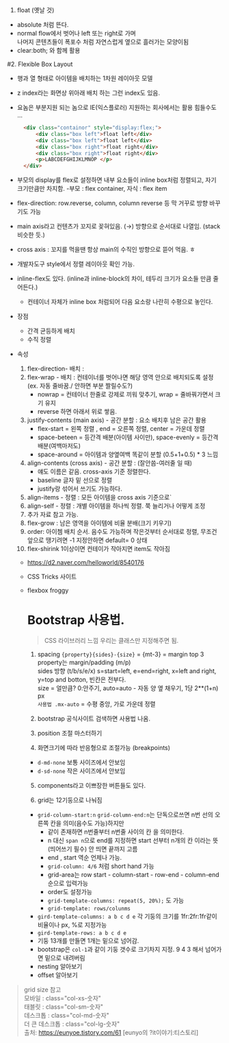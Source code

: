 1. float (옛날 것)
- absolute 처럼 뜬다.
- normal flow에서 벗어나 left 또는 right로 가며 <br>
  나머지 콘텐츠들이 폭포수 처럼 자연스럽게 옆으로 흘러가는 모양이됨
- clear:both; 와 함께 활용

#2. Flexible Box Layout

- 행과 열 형태로 아이템을 배치하는 1차원 레이아웃 모델
- z index라는 화면상 위아래 배치 하는 그런 index도 있음.
- 요놈은 부분지원 되는 놈으로 IE(익스플로러) 지원하는 회사에서는 활용 힘들수도 ...
  
  ```html
    <div class="containor" style="display:flex;">
        <div class="box left">float left</div>
        <div class="box left">float left</div>
        <div class="box right">float right</div>
        <div class="box right">float right</div>
        <p>LABCDEFGHIJKLMNOP </p>
    </div>
  ```
- 부모의 display를 flex로 설정하면 내부 요소들이 inline box처럼 정렬되고, 자기 크기만큼만 차지함.
    -부모 : flex container, 자식 : flex item
- flex-direction: row.reverse, column, column reverse 등 막 거꾸로 방향 바꾸기도 가능
- main axis라고 컨텐츠가 꼬지로 꽂혀있음. (→) 방향으로 순서대로 나열임. (stack 비슷한 듯.)
- cross axis : 꼬지를 먹을땐 항상 main의 수직인 방향으로 뜯어 먹음. ㅎ
- 개발자도구 style에서 정렬 레이아웃 확인 가능.
- inline-flex도 있다. (inline과 inline-block의 차이, 테두리 크기가 요소들 만큼 줄어든다.)
  - 컨테이너 자체가 inline box 처럼되어 다음 요소랑 나란히 수평으로 놓인다.
- 장점
  - 간격 균등하게 배치
  - 수직 정렬
- 속성
  1. flex-direction- 배치 :
  2. flex-wrap - 배치 : 컨테이너를 벗어나면 해당 영역 안으로 배치되도록 설정 (ex. 자동 줄바꿈./ 안하면 부분 짤릴수도?)
     - nowrap = 컨테이너 한줄로 강제로 끼워 맞추기, wrap = 줄바꿔가면서 크기 유지
     - reverse 하면 아래서 위로 쌓음.
  3. justify-contents (main axis) - 공간 분할 : 요소 배치후 남은 공간 활용
     - flex-start = 왼쪽 정렬 , end = 오른쪽 정렬, center = 가운데 정렬 
     - space-beteen = 등간격 배분(아이템 사이만), space-evenly = 등간격 배분(여백마저도)
     - space-around = 아이템과 양옆여백 똑같이 분할 (0.5+1+0.5) * 3 느낌
  4. align-contents (cross axis) - 공간 분할 : (잘안씀-여러줄 일 때) <br>
     - 얘도 이름은 같음. cross-axis 기준 정렬한다.
     - baseline 글자 밑 선으로 정렬
     - justify랑 섞어서 쓰기도 가능하다.
  5. align-items - 정렬 : 모든 아이템을 cross axis 기준으로`
  6. align-self - 정렬 : 개별 아이템을 하나씩 정렬. 쭉 늘리거나 어떻게 조정
  7. 추가 자료 참고 가능.
  8. flex-grow : 남은 영역을 아이템에 비율 분배(크기 키우기)
  9. order: 아이쳄 배치 순서. 음수도 가능하며 작은것부터 순서대로 정렬, 무조건 앞으로 땡기려면 -1
     지정안하면 default= 0 상태
  10. flex-shirink  1이상이면 컨테이가 작아지면 item도 작아짐
  - https://d2.naver.com/helloworld/8540176
  - CSS Tricks 사이트
  - flexbox froggy

    # Bootstrap 사용법.
    >CSS 라이브러리 느낌
    >우리는 클래스만 지정해주면 됨.
    
    1. spacing
    `{property}{sides}-{size}` = {mt-3} = margin top 3<br>
    property는 margin/padding (m/p) <br>
    sides 방향 (t/b/s/e/x) s=start=left, e=end=right, x=left and right, y=top and botton, 빈칸은 전부다.<br>
    size = 얼만큼? 0:안주기, auto=auto - 자동 양 옆 채우기, 1당 2**(1+n) px<br>
    `사용법 .mx-auto` = 수평 중앙, 가로 가운데 정렬
    
    2. bootstrap 공식사이트 검색하면 사용법 나옴.
    
    3. position 조절 마스터하기
    4. 화면크기에 따라 반응형으로 조절가능 (breakpoints)
    - `d-md-none` 보통 사이즈에서 안보임
    - `d-sd-none` 작은 사이즈에서 안보임
    
    5. components라고 이쁘장한 버튼들도 있다.
    
    6. grid는 12기둥으로 나눠짐
    - `grid-column-start:n` `grid-column-end:n`는 단독으로쓰면 n번 선의 오른쪽 칸을 의미(음수도 가능)하지만
        - 같이 존재하면 n번줄부터 n번줄 사이의 칸 을 의미한다.
        - n 대신 `span n`으로 end를  지정하면 start 선부터 n개의 칸 이라는 뜻(띄어쓰기 필수) 안 띄면 끝까지 고름
        - end , start 역순 언제나 가능.
        - `grid-column: 4/6` 처럼 short hand 가능
        - grid-area는 row start - column-start - row-end - column-end 순으로 입력가능
        - order도 설정가능
        - `grid-template-columns: repeat(5, 20%);` 도 가능
        - `grid-template: rows/colunms`
    - `gird-template-columns: a b c d e` 각 기둥의 크기를 1fr:2fr:1fr같이 비율이나 px, %로 지정가능
    - `gird-template-rows: a b c d e`
    - 기둥 13개를 만들면 1개는 밑으로 넘어감.
    - bootstrap은 `col-1`과 같이 기둥 갯수로 크기차지 지정. 9 4 3 해서 넘어가면 밑으로 내려버림
    - nesting 알아보기
    - offset 알아보기

> grid size 참고<br>
> 모바일 : class="col-xs-숫자"<br>
> 태블릿 : class="col-sm-숫자"<br>
> 데스크톱 : class="col-md-숫자"<br>
> 더 큰 데스크톱 : class="col-lg-숫자"<br>
> 출처: https://eunyoe.tistory.com/61 [eunyo의 ?it이야기:티스토리]